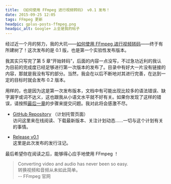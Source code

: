 ```yaml
---
title: 《如何使用 FFmpeg 进行视频转码》 v0.1 发布！
date: 2015-09-25 12:05
tags: FFmpeg 更新
headpic: gplus-posts-ffmpeg.png
headpic_alt: Google+ 上全是我的帖子
---
```


经过近一个月的努力，我的大坑——[如何使用 FFmpeg 进行视频转码][gh repo]——终于有所建树了！这次发布的是 0.1 版，也是第一个实验性发布版本。

<!--more-->

我其实只写完了第 5 章“开始转码”，后面的内容一点没写，不过急功近利的我认为目前的完成度已经足够进行第一次版本的发布了。目录中有好大一片没有链接的内容，那就是我没有写的部分。当然，我会在以后不断地对其进行完善，在达到一定的目标时就会发布 0.2 版本。

用样的，也是因为这是第一次发布版本，文档中有可能出现比较多的语法错误、缺字漏字或词不达义，这也跟我从小语文水平就不好有关。如果你发现了这样的错误，请按照[最后一章][last chapter]的步骤来提交问题。我对此将会感激不尽。

-	[GitHub Repository][gh repo] （计划托管页面）  
	访问这里来在线阅读、下载最新版本、关注计划动态……一切与这个计划有关的事情。

-	[Release v0.1][release]  
	这里是此次发布的发行注记。

最后希望你在阅读之后，能够得心应手地使用 FFmpeg ！

>	Converting video and audio has never been so easy.  
>	转换视频和音频从未如此简单。  
>	-- FFmpeg 官网

[gh repo]: https://github.com/FiveYellowMice/how-to-convert-videos-with-ffmpeg-zh
[last chapter]: https://github.com/FiveYellowMice/how-to-convert-videos-with-ffmpeg-zh/blob/master/10-write-in-end.md
[release]: https://github.com/FiveYellowMice/how-to-convert-videos-with-ffmpeg-zh/releases/tag/v0.1
